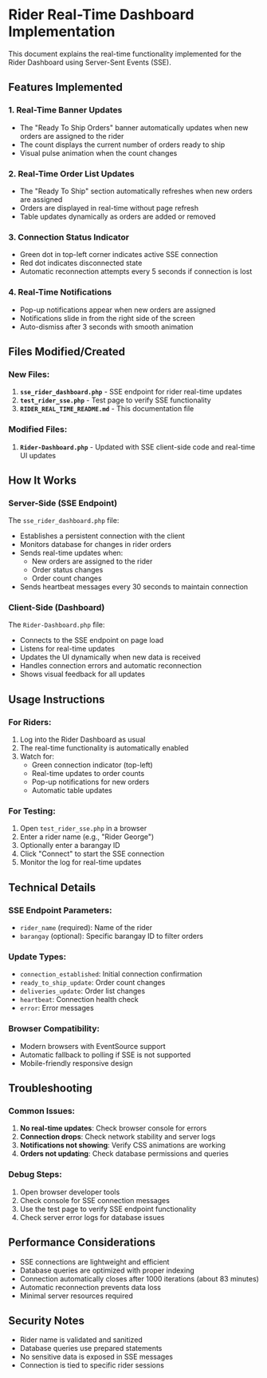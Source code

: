 # Rider Real-Time Dashboard Implementation

This document explains the real-time functionality implemented for the Rider Dashboard using Server-Sent Events (SSE).

## Features Implemented

### 1. Real-Time Banner Updates
- The "Ready To Ship Orders" banner automatically updates when new orders are assigned to the rider
- The count displays the current number of orders ready to ship
- Visual pulse animation when the count changes

### 2. Real-Time Order List Updates
- The "Ready To Ship" section automatically refreshes when new orders are assigned
- Orders are displayed in real-time without page refresh
- Table updates dynamically as orders are added or removed

### 3. Connection Status Indicator
- Green dot in top-left corner indicates active SSE connection
- Red dot indicates disconnected state
- Automatic reconnection attempts every 5 seconds if connection is lost

### 4. Real-Time Notifications
- Pop-up notifications appear when new orders are assigned
- Notifications slide in from the right side of the screen
- Auto-dismiss after 3 seconds with smooth animation

## Files Modified/Created

### New Files:
1. **`sse_rider_dashboard.php`** - SSE endpoint for rider real-time updates
2. **`test_rider_sse.php`** - Test page to verify SSE functionality
3. **`RIDER_REAL_TIME_README.md`** - This documentation file

### Modified Files:
1. **`Rider-Dashboard.php`** - Updated with SSE client-side code and real-time UI updates

## How It Works

### Server-Side (SSE Endpoint)
The `sse_rider_dashboard.php` file:
- Establishes a persistent connection with the client
- Monitors database for changes in rider orders
- Sends real-time updates when:
  - New orders are assigned to the rider
  - Order status changes
  - Order count changes
- Sends heartbeat messages every 30 seconds to maintain connection

### Client-Side (Dashboard)
The `Rider-Dashboard.php` file:
- Connects to the SSE endpoint on page load
- Listens for real-time updates
- Updates the UI dynamically when new data is received
- Handles connection errors and automatic reconnection
- Shows visual feedback for all updates

## Usage Instructions

### For Riders:
1. Log into the Rider Dashboard as usual
2. The real-time functionality is automatically enabled
3. Watch for:
   - Green connection indicator (top-left)
   - Real-time updates to order counts
   - Pop-up notifications for new orders
   - Automatic table updates

### For Testing:
1. Open `test_rider_sse.php` in a browser
2. Enter a rider name (e.g., "Rider George")
3. Optionally enter a barangay ID
4. Click "Connect" to start the SSE connection
5. Monitor the log for real-time updates

## Technical Details

### SSE Endpoint Parameters:
- `rider_name` (required): Name of the rider
- `barangay` (optional): Specific barangay ID to filter orders

### Update Types:
- `connection_established`: Initial connection confirmation
- `ready_to_ship_update`: Order count changes
- `deliveries_update`: Order list changes
- `heartbeat`: Connection health check
- `error`: Error messages

### Browser Compatibility:
- Modern browsers with EventSource support
- Automatic fallback to polling if SSE is not supported
- Mobile-friendly responsive design

## Troubleshooting

### Common Issues:
1. **No real-time updates**: Check browser console for errors
2. **Connection drops**: Check network stability and server logs
3. **Notifications not showing**: Verify CSS animations are working
4. **Orders not updating**: Check database permissions and queries

### Debug Steps:
1. Open browser developer tools
2. Check console for SSE connection messages
3. Use the test page to verify SSE endpoint functionality
4. Check server error logs for database issues

## Performance Considerations

- SSE connections are lightweight and efficient
- Database queries are optimized with proper indexing
- Connection automatically closes after 1000 iterations (about 83 minutes)
- Automatic reconnection prevents data loss
- Minimal server resources required

## Security Notes

- Rider name is validated and sanitized
- Database queries use prepared statements
- No sensitive data is exposed in SSE messages
- Connection is tied to specific rider sessions
